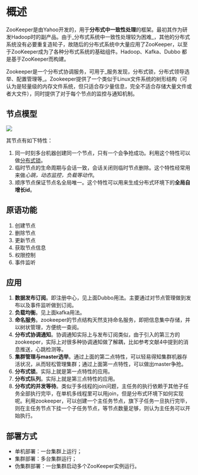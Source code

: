 # 概述

ZooKeeper是由Yahoo开发的，用于**分布式中一致性处理**的框架。最初其作为研发Hadoop时的副产品。由于_分布式系统中一致性处理较为困难_，其他的分布式系统没有必要重复造轮子，故随后的分布式系统中大量应用了ZooKeeper，以至于ZooKeeper成为了各种分布式系统的基础组件。Hadoop、Kafka、Dubbo 都是基于ZooKeeper而构建。

Zookeeper是一个分布式协调服务，可用于_服务发现，分布式锁，分布式领导选举、配置管理等_。Zookeeper提供了一个类似于Linux文件系统的树形结构（可认为是轻量级的内存文件系统，但只适合存少量信息，完全不适合存储大量文件或者大文件），同时提供了对于每个节点的监控与通知机制。

## 节点模型

![][image-1]

其节点有如下特性：
1. 同一时刻多台机器创建同一个节点，只有一个会争抢成功。利用这个特性可以做[分布式锁][1]。
2. 临时节点的生命周期与会话一致，会话关闭则临时节点删除。这个特性经常用来做*心跳，动态监控，负载等动作*。
3. 顺序节点保证节点名全局唯一。这个特性可以用来生成分布式环境下的**全局自增长id**。


## 原语功能
1. 创建节点
2. 删除节点
3. 更新节点
4. 获取节点信息
5. 权限控制
6. 事件监听


## 应用
1. **数据发布订阅**。即注册中心，见上面Dubbo用法。主要通过对节点管理做到发布以及事件监听做到订阅。
2. **负载均衡**。见上面kafka用法。
3. **命名服务**。zookeeper的节点结构天然支持命名服务，即把信息集中存储，并以树状管理，方便统一查阅。
4. **分布式协调通知**。协调通知实际上与发布订阅类似，由于引入的第三方的zookeeper，实际上对很多种协调通知做了解耦，比如参考文献4中提到的消息推送，心跳检测等。
5. **集群管理与master选举**。通过上面的第二点特性，可以轻易得知集群机器存活状况，从而轻松管理集群；通过上面第一点特性，可以做出master争抢。
6. **分布式锁**。实际上就是第一点特性的应用。
7. **分布式队列**。实际上就是第三点特性的应用。
8. **分布式的并发等待**。类似于多线程的join问题，主任务的执行依赖于其他子任务全部执行完毕，在单机多线程里可以用join，但是分布式环境下如何实现呢。利用zookeeper，可以创建一个主任务节点，旗下子任务一旦执行完毕，则在主任务节点下挂一个子任务节点，等节点数量足够，则认为主任务可以开始执行。

## 部署方式
* 单机部署：一台集群上运行；
* 集群部署：多台集群运行；
* 伪集群部署：一台集群启动多个ZooKeeper实例运行。

[1]:	ulysses://x-callback-url/open?id=yFiVzPlMtIDs5eMuQbuPcA

[image-1]:	https://raw.githubusercontent.com/zhangpengnian/ImageRepository/master/img/20191021152831.jpg